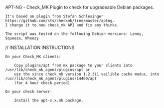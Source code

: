 APT-NG - Check_MK Plugin to check for upgradeable Debian packages.

    It's based on plugin from Stefan Schlesinger https://github.com/sts/checkmk/tree/master/aptng.
    I change it to neu check_mk API and fix any thinks.

    The script was tested on the following Debian versions: Lenny, Squeeze, Wheezy
    
// INSTALLATION INSTRUCTIONS

    On your Check_MK clients:
    
        Copy plugins/apt from mk package to your clients into /usr/lib/check_mk_agent/plugins/apt or
        use the since check_mk version 1.2.3i1 vailible cache modus, into /usr/lib/check_mk_agent/plugins/14400/apt
        (for 4 hour check period)
    
    On your check Server:
    
        Install the apt-x.x.mk package.

